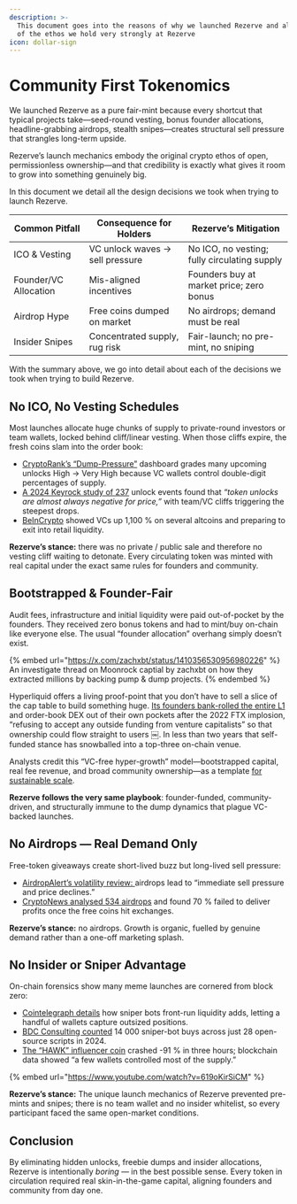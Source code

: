 ```yaml
---
description: >-
  This document goes into the reasons of why we launched Rezerve and also some
  of the ethos we hold very strongly at Rezerve
icon: dollar-sign
---
```


# Community First Tokenomics

We launched Rezerve as a pure fair-mint because every shortcut that typical projects take—seed-round vesting, bonus founder allocations, headline-grabbing airdrops, stealth snipes—creates structural sell pressure that strangles long-term upside.

Rezerve’s launch mechanics embody the original crypto ethos of open, permissionless ownership—and that credibility is exactly what gives it room to grow into something genuinely big.

In this document we detail all the design decisions we took when trying to launch Rezerve.

| Common Pitfall        | Consequence for Holders         | Rezerve’s Mitigation                         |
| --------------------- | ------------------------------- | -------------------------------------------- |
| ICO & Vesting         | VC unlock waves → sell pressure | No ICO, no vesting; fully circulating supply |
| Founder/VC Allocation | Mis-aligned incentives          | Founders buy at market price; zero bonus     |
| Airdrop Hype          | Free coins dumped on market     | No airdrops; demand must be real             |
| Insider Snipes        | Concentrated supply, rug risk   | Fair-launch; no pre-mint, no sniping         |

With the summary above, we go into detail about each of the decisions we took when trying to build Rezerve.

## No ICO, No Vesting Schedules

Most launches allocate huge chunks of supply to private-round investors or team wallets, locked behind cliff/linear vesting. When those cliffs expire, the fresh coins slam into the order book:

- [CryptoRank’s “Dump-Pressure”](https://cryptorank.io/token-unlock/pressure?utm_source=chatgpt.com) dashboard grades many upcoming unlocks High → Very High because VC wallets control double-digit percentages of supply.
- [A 2024 Keyrock study of 237](https://crypto.news/token-unlocks-almost-always-negative-for-price-keyrocks-study-reveals/?utm_source=chatgpt.com) unlock events found that _“token unlocks are almost always negative for price,”_ with team/VC cliffs triggering the steepest drops.
- [BeInCrypto](https://beincrypto.com/vcs-may-dump-these-altcoins/?utm_source=chatgpt.com) showed VCs up 1,100 % on several altcoins and preparing to exit into retail liquidity.

**Rezerve’s stance:** there was no private / public sale and therefore no vesting cliff waiting to detonate. Every circulating token was minted with real capital under the exact same rules for founders and community.

## Bootstrapped & Founder-Fair

Audit fees, infrastructure and initial liquidity were paid out-of-pocket by the founders. They received zero bonus tokens and had to mint/buy on-chain like everyone else. The usual “founder allocation” overhang simply doesn’t exist.

{% embed url="https://x.com/zachxbt/status/1410356530956980226" %}
An investigate thread on Moonrock captial by zachxbt on how they extracted millions by backing pump & dump projects.
{% endembed %}

Hyperliquid offers a living proof-point that you don’t have to sell a slice of the cap table to build something huge. [Its founders bank-rolled the entire L1](https://www.coinlive.com/news/hyperliquid-the-path-to-financial-aggregation) and order-book DEX out of their own pockets after the 2022 FTX implosion, “refusing to accept any outside funding from venture capitalists” so that ownership could flow straight to users ￼. In less than two years that self-funded stance has snowballed into a top-three on-chain venue.

Analysts credit this “VC-free hyper-growth” model—bootstrapped capital, real fee revenue, and broad community ownership—as a template [for sustainable scale](https://getblock.io/blog/cn/what-is-hyperliquid-full-guide/).

**Rezerve follows the very same playbook**: founder-funded, community-driven, and structurally immune to the dump dynamics that plague VC-backed launches.

## No Airdrops — Real Demand Only

Free-token giveaways create short-lived buzz but long-lived sell pressure:

- [AirdropAlert’s volatility review: ](https://airdropalert.com/blogs/how-airdrops-influence-token-price-volatility)airdrops lead to “immediate sell pressure and price declines.”
- [CryptoNews analysed 534 airdrops](https://cryptonews.com/exclusives/70-of-airdropped-tokens-fail-to-deliver-profits-heres-why) and found 70 % failed to deliver profits once the free coins hit exchanges.

**Rezerve’s stance:** no airdrops. Growth is organic, fuelled by genuine demand rather than a one-off marketing splash.

## No Insider or Sniper Advantage

On-chain forensics show many meme launches are cornered from block zero:

- [Cointelegraph details](https://cointelegraph.com/learn/articles/front-runs-sniper-bots-and-self-buys) how sniper bots front-run liquidity adds, letting a handful of wallets capture outsized positions.
- [BDC Consulting counted](https://bdc.consulting/insights/MarketResearch/memecoins) 14 000 sniper-bot buys across just 28 open-source scripts in 2024.
- [The “HAWK” influencer coin](https://nypost.com/2024/12/05/business/hawk-tuah-girl-haliey-welch-launches-cryptocurrency-which-crashes-shortly-after-launch) crashed -91 % in three hours; blockchain data showed “a few wallets controlled most of the supply.”

{% embed url="https://www.youtube.com/watch?v=619oKirSiCM" %}

**Rezerve’s stance:** The unique launch mechanics of Rezerve prevented pre-mints and snipes; there is no team wallet and no insider whitelist, so every participant faced the same open-market conditions.

## Conclusion

By eliminating hidden unlocks, freebie dumps and insider allocations, Rezerve is intentionally _boring_ — in the best possible sense. Every token in circulation required real skin-in-the-game capital, aligning founders and community from day one.
